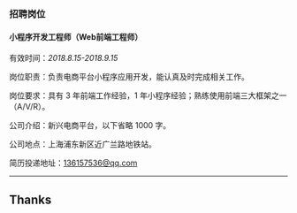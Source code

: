 ### 招聘岗位

#### 小程序开发工程师（Web前端工程师）
有效时间：*2018.8.15-2018.9.15*

岗位职责：负责电商平台小程序应用开发，能认真及时完成相关工作。

岗位要求：具有 3 年前端工作经验，1 年小程序经验；熟练使用前端三大框架之一（A/V/R）。

公司介绍：新兴电商平台，以下省略 1000 字。

公司地点：上海浦东新区近广兰路地铁站。

简历投递地址：136157536@qq.com

----------------------------------------

## Thanks
